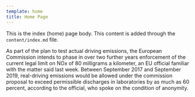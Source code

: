 ```yaml
---
template: home
title: Home Page
---
```


This is the index (home) page body.
This content is added through the `content/index.md` file.

As part of the plan to test actual driving emissions, the European Commission intends to phase in over two further years enforcement of the current legal limit on NOx of 80 milligrams a kilometer, an EU official familiar with the matter said last week. Between September 2017 and September 2019, real-driving emissions would be allowed under the commission proposal to exceed permissible discharges in laboratories by as much as 60 percent, according to the official, who spoke on the condition of anonymity.
